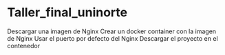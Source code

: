 # Taller_final_uninorte
Descargar una imagen de Nginx
Crear un docker container con la imagen de Nginx
Usar el puerto por defecto del Nginx
Descargar el proyecto en el contenedor

